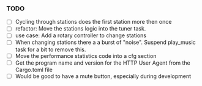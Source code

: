 ### TODO 

- [ ] Cycling through stations does the first station more then once
- [ ] refactor: Move the stations logic into the tuner task. 
- [ ] use case: Add a rotary controller to change stations 
- [ ] When changing stations there a a burst of "noise". Suspend play_music task for a bit to remove this. 
- [ ] Move the performance statistics code into a cfg section
- [ ] Get the program name and version for the HTTP User Agent from the Cargo.toml file
- [ ] Would be good to have a mute button, especially during development